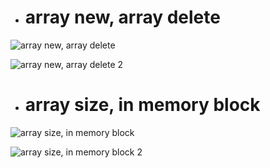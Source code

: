 - # array new, array delete

![array new, array delete](https://github.com/havenow/my-C-plus-plus/blob/master/C%2B%2B%E5%86%85%E5%AD%98%E7%AE%A1%E7%90%86/images/array%20new%2C%20array%20delete.png)  

![array new, array delete 2](https://github.com/havenow/my-C-plus-plus/blob/master/C%2B%2B%E5%86%85%E5%AD%98%E7%AE%A1%E7%90%86/images/array%20new%2C%20array%20delete%202.png)  

- # array size, in memory block

![array size, in memory block](https://github.com/havenow/my-C-plus-plus/blob/master/C%2B%2B%E5%86%85%E5%AD%98%E7%AE%A1%E7%90%86/images/array%20size%2C%20in%20memory%20block.png)  

![array size, in memory block 2](https://github.com/havenow/my-C-plus-plus/blob/master/C%2B%2B%E5%86%85%E5%AD%98%E7%AE%A1%E7%90%86/images/array%20size%2C%20in%20memory%20block%202.png)  
